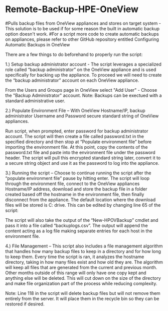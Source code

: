 # Remote-Backup-HPE-OneView
#Pulls backup files from OneView appliances and stores on target system - This solution is to be used if for some reason the built in automatic backup option doesn't work.
#For a script more code to create automatic backups on appliances, please refer to other GitHub repository entitled Configuring Automatic Backups in OneView


There are a few things to do beforehand to properly run the script:

1.)	Setup backup administrator account - The script leverages a specialized role called “backup administrator” on the OneView appliance and is used specifically for backing up the appliance. To proceed we will need to create the “backup administrator” account on each OneView appliance.

From the Users and Groups page  in OneView select "Add User" - Choose the "Backup Administrator" account. Note: Backups can be exectued with a standard administrative user.
 

2.)	Populate Environment File – With OneView Hostname/IP,  backup administrator Username and Password secure standard string of OneView appliances. 

Run script, when prompted, enter password for backup administrator account. The script will then create a file called password.txt in the specified directory and then stop at “Populate environment file” before importing the environment file. At this point, copy the contents of the password.txt file and paste into the environment file under the password header. The script will pull this encrypted standard string later, convert it to a secure string object and use it as the password to log into the appliance.
 

3.)	Running the script – Choose to continue running the script after the “populate environment file” pause by hitting enter. The script will loop through the environment file, connect to the OneView appliances Hostname/IP address, download and store the backup file in a folder created based off the hostname in the environment file, then finally disconnect from the appliance. The default location where the download files will be stored is C: drive. This can be edited by changing line 65 of the script:

 

The script will also take the output of the “New-HPOVBackup” cmdlet and pass it into a file called “backuplogs.csv”. The output will append the content acting as a log file making separate entries for each host in the environment file.

4.)	File Management – This script also includes a file management algorithm that handles how many backup files to keep in a directory and for how long to keep them. Every time the script is ran, it analyzes the hostname directory, taking in how many files exist and how old they are. The algorithm will keep all files that are generated from the current and previous month. Other months outside of this range will only have one copy kept and anything else will be deleted. This will cut down on the size of the directory and make file organization part of the process while reducing complexity. 

Note: Line 118 in the script will delete backup files but will not remove them entirely from the server. It will place them in the recycle bin so they can be restored if desired.
               

 
        
	

